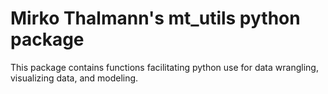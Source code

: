 # Mirko Thalmann's mt_utils python package

This package contains functions facilitating python use for data wrangling, visualizing data, and modeling.

